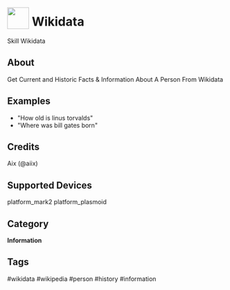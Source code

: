 # <img src='https://raw.githack.com/FortAwesome/Font-Awesome/master/svgs/solid/digital-tachograph.svg' card_color='#1C7CE4' width='50' height='50' style='vertical-align:bottom'/> Wikidata
Skill Wikidata

## About 
Get Current and Historic Facts & Information About A Person From Wikidata

## Examples 
* "How old is linus torvalds"
* "Where was bill gates born"

## Credits 
Aix (@aiix)

## Supported Devices 
platform_mark2 platform_plasmoid 

## Category
**Information**

## Tags
#wikidata
#wikipedia
#person
#history
#information
